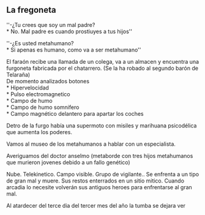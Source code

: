 ##  **La fregoneta**

''-¿Tu crees que soy un mal padre?  
  \* No. Mal padre es cuando prostiuyes a tus hijos''

''-¿Es usted metahumano?  
  \* Si apenas es humano, como va a ser metahumano''

El faraón recibe una llamada de un colega, va a un almacen y encuentra una furgoneta fabricada por el chatarrero. (Se la ha robado al segundo barón de Telaraña)  
De momento analizados botones  
  \* Hipervelocidad  
  \* Pulso electromagnetico  
  \* Campo de humo  
  \* Campo de humo somnifero  
  \* Campo magnético delantero para apartar los coches

Detro de la furgo había una supermoto con misiles y marihuana psicodélica que aumenta los poderes.

Vamos al museo de los metahumanos a hablar con un especialista.

Averiguamos del doctor anselmo (metaborde con tres hijos metahumanos que murieron jovenes debido a un fallo genético)

Nube. Telekinetico. Campo visible. Grupo de vigilante.. Se enfrenta a un tipo de gran mal y muere. Sus restos enterrados en un sitio mitico. Cuando arcadia lo necesite volverán sus antiguos heroes para enfrentarse al gran mal.

Al atardecer del terce dia del tercer mes del año la tumba se  dejara ver